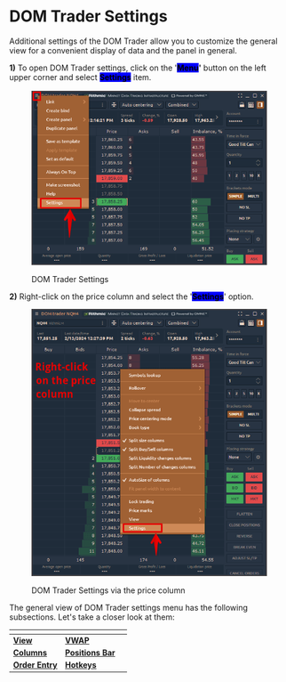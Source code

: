 # DOM Trader Settings

Additional settings of the DOM Trader allow you to customize the general view for a convenient display of data and the panel in general.&#x20;

**1)** To open DOM Trader settings, click on the '<mark style="background-color:blue;">**Menu**</mark>**'** button on the left upper corner and select <mark style="background-color:blue;">**Settings**</mark> item.

<figure><img src="../../../.gitbook/assets/image (1) (1) (1) (1) (1).png" alt=""><figcaption><p>DOM Trader Settings</p></figcaption></figure>

**2)** Right-click on the price column and select the '<mark style="background-color:blue;">**Settings**</mark>' option.

<figure><img src="../../../.gitbook/assets/DOM Trader settings.png" alt=""><figcaption><p>DOM Trader Settings via the price column</p></figcaption></figure>

The general view of DOM Trader settings menu has the following subsections. Let's take a closer look at them:

<table><thead><tr><th></th><th></th><th data-hidden></th></tr></thead><tbody><tr><td><a href="view-settings.md"><strong>View</strong></a></td><td><a href="vwap-settings.md"><strong>VWAP</strong></a></td><td></td></tr><tr><td><a href="../dom-trader-columns.md"><strong>Columns</strong></a></td><td><a href="positions-bar.md"><strong>Positions Bar</strong></a></td><td></td></tr><tr><td><a href="order-entry.md"><strong>Order Entry</strong></a></td><td><a href="hotkeys.md"><strong>Hotkeys</strong></a></td><td></td></tr></tbody></table>



